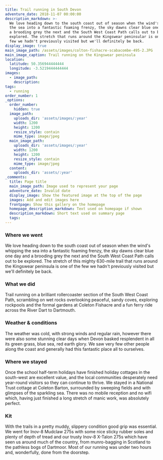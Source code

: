 ```yaml
---
title: Trail running in South Devon
adventure_date: 2018-11-07 00:00:00
description_markdown: >-
  We love heading down to the south coast out of season when the wind's whipping
  the sea into a fantastic foaming frenzy, the sky dawns clear blue one day and
  a brooding grey the next and the South West Coast Path calls out to be
  explored. The stretch that runs around the Kingswear peninsular is one of the
  few we hadn't previously visited but we'll definitely be back.
display_image: true
main_image_path: /assets/images/colton-fishacre-scabacombe-495-2.JPG
main_image_caption: Trail running on the Kingswear peninsula
location:
  latitude: 50.356944444444
  longitude: -3.5219444444444
images:
  - image_path:
    description:
tags:
  - running
order_number: 1
_options:
  order_number:
    hidden: true
  image_path:
    uploads_dir: 'assets/images/:year'
    width: 1200
    height: 1200
    resize_style: contain
    mime_type: image/jpeg
  main_image_path:
    uploads_dir: 'assets/images/:year'
    width: 1200
    height: 1200
    resize_style: contain
    mime_type: image/jpeg
  content:
    uploads_dir: 'assets/:year'
_comments:
  title: Page title
  main_image_path: Image used to represent your page
  adventure_date: Invalid date
  display_image: Show the featured image at the top of the page
  images: Add and edit images here
  frontpage: Show this gallery on the homepage
  homepage_description_markdown: Text used on homepage if shown
  description_markdown: Short text used on summary page
  tags:
---
```


### Where we went

We love heading down to the south coast out of season when the wind's whipping the sea into a fantastic foaming frenzy, the sky dawns clear blue one day and a brooding grey the next and the South West Coast Path calls out to be explored. The stretch of this mighty 630-mile trail that runs around the Kingswear peninsula is one of the few we hadn't previously visited but we'll definitely be back.

### What we did

Trail running on a brilliant rollercoaster section of the South West Coast Path, scrambling on wet rocks overlooking peaceful, sandy coves, exploring rockpools and the formal gardens at Coleton Fishacre and a fun ferry ride across the River Dart to Dartmouth.

### Weather & conditions

The weather was cold, with strong winds and regular rain, however there were also some stunning clear days when Devon basked resplendent in all its green grass, blue sea, red earth glory. We saw very few other people along the coast and generally had this fantastic place all to ourselves.

### Where we stayed

Once the school half-term holidays have finished holiday cottages in the south-west are excellent value, and the local communities desperately need year-round visitors so they can continue to thrive. We stayed in a National Trust cottage at Coleton Barton, surrounded by sweeping fields and with glimpses of the sparkling sea. There was no mobile reception and no wifi which, having just finished a long stretch of manic work, was absolutely perfect.

### Kit

With the trails in a pretty muddy, slippery condition good grip was essential. We went for Inov-8 Mudclaw 275s with some nice sticky rubber soles and plenty of depth of tread and our trusty Inov-8 X-Talon 275s which have seen us around much of the country, from munro-bagging in Scotland to the pathless bogs of Dartmoor. Most of our running was under two hours and, wonderfully, done from the doorstep.